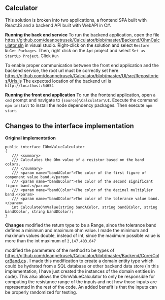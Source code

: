 ## Calculator
This solution is broken into two applications, a frontend SPA built with ReactJS and a backend API built with WebAPI in C#.

**Running the back end service**
To run the backend application, open the file https://github.com/deanpetrusek/Calculator/blob/master/Backend/OhmCalculator.sln in visual studio. Right-click on the solution and select `Restore NuGet Packages`. Then, right click on the `Api` project and select `Set as StartUp Project`. Click `Run`

To enable proper communication between the front end application and the backend service, the root url must be correctly set here: https://github.com/deanpetrusek/Calculator/blob/master/UI/src/Repositories/Urls.js
The expected location of the backend url is `http://localhost:54654`

**Running the front end application**
To run the frontend application, open a `cmd` prompt and navigate to `{source}\Calculator\UI`. Execute the command `npm install` to install the node dependency packages. Then execute `npm start`.


## Changes to the interface implementation
**Original implementation**


    public interface IOhmValueCalculator
    {
       /// <summary>
       /// Calculates the Ohm value of a resistor based on the band colors.
       /// </summary>
       /// <param name="bandAColor">The color of the first figure of component value band.</param>
       /// <param name="bandBColor">The color of the second significant figure band.</param>
       /// <param name="bandCColor">The color of the decimal multiplier band.</param>
       /// <param name="bandDColor">The color of the tolerance value band.</param>
       int CalculateOhmValue(string bandAColor, string bandBColor, string bandCColor, string bandDColor);
    }

**Changes**
modified the return type to be a Range, since the tolerance band defines a minimum and maximum ohm value. I made the minimum and maximum values double, instead of int, since the maximum possible value is more than the int maximum of `2,147,483,647`

modified the parameters of the method to be types of https://github.com/deanpetrusek/Calculator/blob/master/Backend/Core/ColorBand.cs . I made this modification to create a domain entity type which could be hydrated from a SQL database or other backend data store (in this implementation, I have just created the instances of the domain entities in code). This also allows the OhmValueCalculator to only be responsible for computing the resistance range of the inputs and not how those inputs are represented in the rest of the code. An added benefit is that the inputs can be properly randomized for testing.